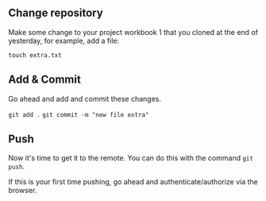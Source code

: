 ## Change repository
Make some change to your project workbook 1 that you cloned at the end of yesterday, for example, add a file:

`touch extra.txt`

## Add & Commit

Go ahead and add and commit these changes.

`git add .`
`git commit -m "new file extra"`

## Push

Now it's time to get it to the remote. You can do this with the command `git push`.

If this is your first time pushing, go ahead and authenticate/authorize via the browser.